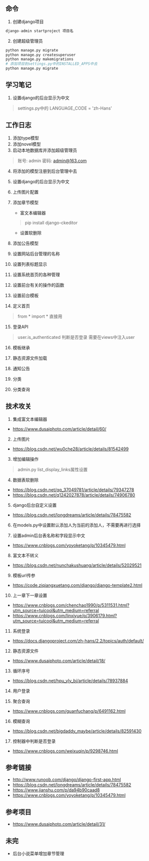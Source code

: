 ## 命令
1. 创建django项目
```python
django-admin startproject 项目名
```
2. 创建超级管理员
```python
python manage.py migrate
python manage.py createsuperuser
python manage.py makemigrations
# 添加项目到settings.py中的INSTALLED_APPS中去
python manage.py migrate
```

## 学习笔记
1. 设置django的后台显示为中文
> settings.py中的 LANGUAGE_CODE = 'zh-Hans'

## 工作日志
1. 添加type模型
2. 添加novel模型
3. 启动本地数据库并添加超级管理员
> 账号: admin
> 密码: admin@163.com
4. 将添加的模型注册到后台管理中去
5. 设置django的后台显示为中文
6. 上传图片配置
7. 添加章节模型
    - 富文本编辑器
    > pip install django-ckeditor
    - 设置软删除
8. 添加公告模型

9. 设置网站后台管理的名称

10. 设置列表标题显示

11. 设置系统首页的各种管理

12. 设置前台有关的操作的函数

13. 设置前台模板

14. 定义首页
> from * import * 直接用

15. 登录API
> user.is_authenticated 判断是否登录 需要在views中注入user

16. 模板继承

17. 静态资源文件加载

18. 通知公告

19. 分类

20. 分类查询



## 技术攻关
1. 集成富文本编辑器
- https://www.dusaiphoto.com/article/detail/60/
2. 上传图片
- https://blog.csdn.net/wu0che28/article/details/81542499
3. 增加编辑操作
> admin.py list_display_links属性设置
4. 数据表软删除
- https://blog.csdn.net/qq_37049781/article/details/79347278
- https://blog.csdn.net/q1242027878/article/details/74906780
5. django后台自定义设置
- https://blog.csdn.net/longdreams/article/details/78475582

6. 在models.py中设置默认添加人为当前的添加人，不需要再进行选择

7. 设置admin后台表名称和字段显示中文
- https://www.cnblogs.com/yoyoketang/p/10345479.html

8. 富文本不转义
- https://blog.csdn.net/nunchakushuang/article/details/52029521

9. 模板url传参
- https://code.ziqiangxuetang.com/django/django-template2.html

10. 上一章下一章设置
- https://www.cnblogs.com/chenchao1990/p/5311531.html?utm_source=tuicool&utm_medium=referral
- https://www.cnblogs.com/linxiyue/p/3906179.html?utm_source=tuicool&utm_medium=referral

11. 系统登录
- https://docs.djangoproject.com/zh-hans/2.2/topics/auth/default/

12. 静态资源文件
- https://www.dusaiphoto.com/article/detail/18/

13. 循环序号
- https://blog.csdn.net/hpu_yly_bj/article/details/78937884

14. 用户登录

15. 聚合查询
- https://www.cnblogs.com/guanfuchang/p/6491162.html

16. 模糊查询
- https://blog.csdn.net/bigdaddy_maybe/article/details/82591430

17. 控制器中判断是否登录
- https://www.cnblogs.com/weixuqin/p/9298746.html





## 参考链接
- http://www.runoob.com/django/django-first-app.html
- https://blog.csdn.net/longdreams/article/details/78475582 
- https://www.jianshu.com/p/da94b90caad8
- https://www.cnblogs.com/yoyoketang/p/10345479.html

## 参考项目
- https://www.dusaiphoto.com/article/detail/31/

## 未完
- 后台小说菜单增加章节管理